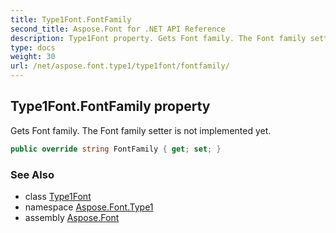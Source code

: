 ```yaml
---
title: Type1Font.FontFamily
second_title: Aspose.Font for .NET API Reference
description: Type1Font property. Gets Font family. The Font family setter is not implemented yet
type: docs
weight: 30
url: /net/aspose.font.type1/type1font/fontfamily/
---
```

## Type1Font.FontFamily property

Gets Font family. The Font family setter is not implemented yet.

```csharp
public override string FontFamily { get; set; }
```

### See Also

* class [Type1Font](../)
* namespace [Aspose.Font.Type1](../../../aspose.font.type1/)
* assembly [Aspose.Font](../../../)


